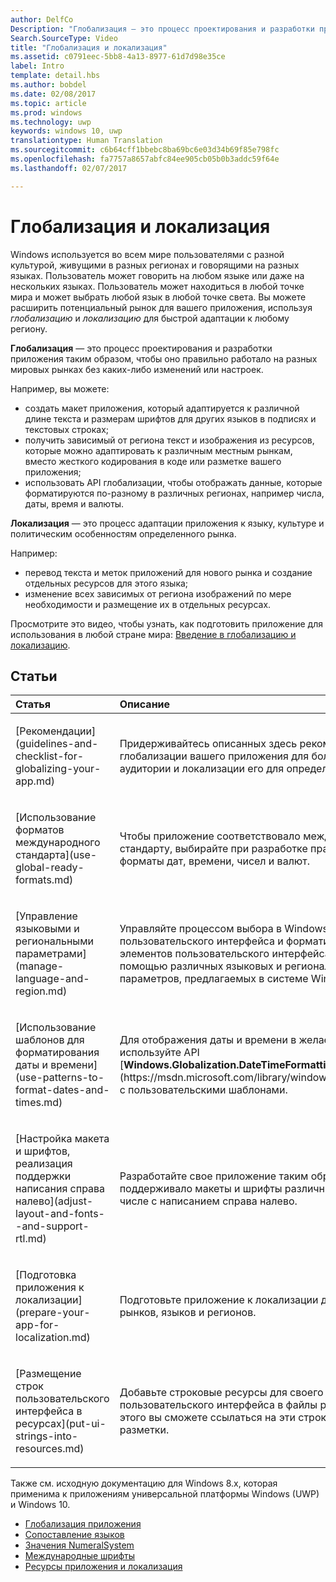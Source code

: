 ```yaml
---
author: DelfCo
Description: "Глобализация — это процесс проектирования и разработки приложения таким образом, чтобы оно правильно работало на разных мировых рынках без каких-либо изменений или настроек."
Search.SourceType: Video
title: "Глобализация и локализация"
ms.assetid: c0791eec-5bb8-4a13-8977-61d7d98e35ce
label: Intro
template: detail.hbs
ms.author: bobdel
ms.date: 02/08/2017
ms.topic: article
ms.prod: windows
ms.technology: uwp
keywords: windows 10, uwp
translationtype: Human Translation
ms.sourcegitcommit: c6b64cff1bbebc8ba69bc6e03d34b69f85e798fc
ms.openlocfilehash: fa7757a8657abfc84ee905cb05b0b3addc59f64e
ms.lasthandoff: 02/07/2017

---
```


# <a name="globalization-and-localization"></a>Глобализация и локализация
<link rel="stylesheet" href="https://az835927.vo.msecnd.net/sites/uwp/Resources/css/custom.css">

Windows используется во всем мире пользователями с разной культурой, живущими в разных регионах и говорящими на разных языках. Пользователь может говорить на любом языке или даже на нескольких языках. Пользователь может находиться в любой точке мира и может выбрать любой язык в любой точке света. Вы можете расширить потенциальный рынок для вашего приложения, используя *глобализацию* и *локализацию* для быстрой адаптации к любому региону.

**Глобализация** — это процесс проектирования и разработки приложения таким образом, чтобы оно правильно работало на разных мировых рынках без каких-либо изменений или настроек.

Например, вы можете:

-   создать макет приложения, который адаптируется к различной длине текста и размерам шрифтов для других языков в подписях и текстовых строках;
-   получить зависимый от региона текст и изображения из ресурсов, которые можно адаптировать к различным местным рынкам, вместо жесткого кодирования в коде или разметке вашего приложения;
-   использовать API глобализации, чтобы отображать данные, которые форматируются по-разному в различных регионах, например числа, даты, время и валюты.

**Локализация** — это процесс адаптации приложения к языку, культуре и политическим особенностям определенного рынка.

Например:

-   перевод текста и меток приложений для нового рынка и создание отдельных ресурсов для этого языка;
-   изменение всех зависимых от региона изображений по мере необходимости и размещение их в отдельных ресурсах.

Просмотрите это видео, чтобы узнать, как подготовить приложение для использования в любой стране мира: [Введение в глобализацию и локализацию](https://channel9.msdn.com/Blogs/One-Dev-Minute/Introduction-to-globalization-and-localization).

## <a name="articles"></a>Статьи
<table>
<colgroup>
<col width="50%" />
<col width="50%" />
</colgroup>
<thead>
<tr class="header">
<th align="left">Статья</th>
<th align="left">Описание</th>
</tr>
</thead>
<tbody>
<tr class="odd">
<td align="left"><p>[Рекомендации](guidelines-and-checklist-for-globalizing-your-app.md)</p></td>
<td align="left"><p>Придерживайтесь описанных здесь рекомендаций по глобализации вашего приложения для более широкой аудитории и локализации его для определенного рынка.</p></td>
</tr>
<tr class="odd">
<td align="left"><p>[Использование форматов международного стандарта](use-global-ready-formats.md)</p></td>
<td align="left"><p>Чтобы приложение соответствовало международному стандарту, выбирайте при разработке правильные форматы дат, времени, чисел и валют.</p></td>
</tr>
<tr class="even">
<td align="left"><p>[Управление языковыми и региональными параметрами](manage-language-and-region.md)</p></td>
<td align="left"><p>Управляйте процессом выбора в Windows ресурсов пользовательского интерфейса и форматирования элементов пользовательского интерфейса приложения с помощью различных языковых и региональных параметров, предлагаемых в системе Windows.</p></td>
</tr>
<tr class="odd">
<td align="left"><p>[Использование шаблонов для форматирования даты и времени](use-patterns-to-format-dates-and-times.md)</p></td>
<td align="left"><p>Для отображения даты и времени в желаемом формате используйте API [<strong>Windows.Globalization.DateTimeFormatting</strong>] (https://msdn.microsoft.com/library/windows/apps/br206859) с пользовательскими шаблонами.</p></td>
</tr>
<tr class="even">
<td align="left"><p>[Настройка макета и шрифтов, реализация поддержки написания справа налево](adjust-layout-and-fonts--and-support-rtl.md)</p></td>
<td align="left"><p>Разработайте свое приложение таким образом, чтобы оно поддерживало макеты и шрифты различных языков, в том числе с написанием справа налево.</p></td>
</tr>
<tr class="odd">
<td align="left"><p>[Подготовка приложения к локализации](prepare-your-app-for-localization.md)</p></td>
<td align="left"><p>Подготовьте приложение к локализации для других рынков, языков и регионов.</p></td>
</tr>
<tr class="even">
<td align="left"><p>[Размещение строк пользовательского интерфейса в ресурсах](put-ui-strings-into-resources.md)</p></td>
<td align="left"><p>Добавьте строковые ресурсы для своего пользовательского интерфейса в файлы ресурсов. После этого вы сможете ссылаться на эти строки из кода или разметки.</p></td>
</tr>
</tbody>
</table>

 

Также см. исходную документацию для Windows 8.x, которая применима к приложениям универсальной платформы Windows (UWP) и Windows 10.

-   [Глобализация приложения](https://msdn.microsoft.com/library/windows/apps/xaml/hh965328)
-   [Сопоставление языков](https://msdn.microsoft.com/library/windows/apps/xaml/jj673578.aspx)
-   [Значения NumeralSystem](https://msdn.microsoft.com/library/windows/apps/xaml/jj236471.aspx)
-   [Международные шрифты](https://msdn.microsoft.com/library/windows/apps/xaml/dn263115.aspx)
-   [Ресурсы приложения и локализация](https://msdn.microsoft.com/library/windows/apps/xaml/hh710212.aspx)

 

 




